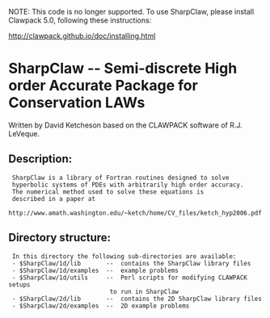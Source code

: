 NOTE: This code is no longer supported.  To use SharpClaw, please install Clawpack 5.0, following these instructions:

http://clawpack.github.io/doc/installing.html


#  SharpClaw -- Semi-discrete High order Accurate Package for Conservation LAWs

  Written by David Ketcheson based on the CLAWPACK software of R.J. LeVeque.

##  Description:
     SharpClaw is a library of Fortran routines designed to solve
     hyperbolic systems of PDEs with arbitrarily high order accuracy. 
     The numerical method used to solve these equations is 
     described in a paper at
     http://www.amath.washington.edu/~ketch/home/CV_files/ketch_hyp2006.pdf

##  Directory structure:
     In this directory the following sub-directories are available:
     - $SharpClaw/1d/lib       --  contains the SharpClaw library files
     - $SharpClaw/1d/examples  --  example problems
     - $SharpClaw/1d/utils     --  Perl scripts for modifying CLAWPACK setups
                                to run in SharpClaw
     - $SharpClaw/2d/lib       --  contains the 2D SharpClaw library files
     - $SharpClaw/2d/examples  --  2D example problems

